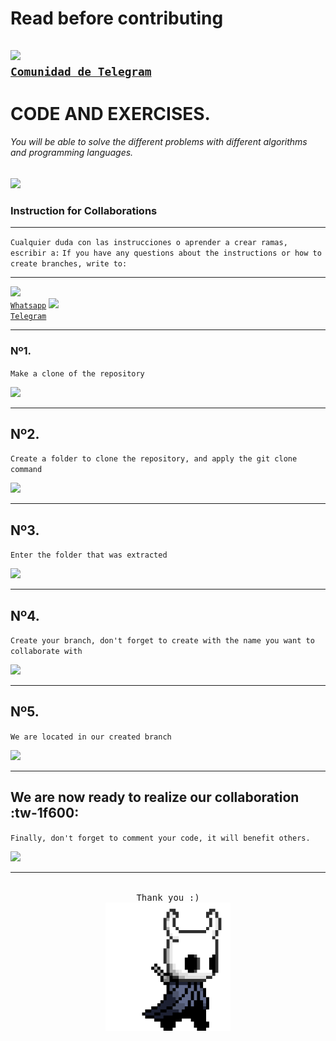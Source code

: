 # Read before contributing
<code><a href="https://t.me/EnlacesProgramadores"  target="_blank"><img height="40" src="https://www.seekpng.com/png/full/945-9450674_web-telegram-icon-telegram-png.png"> Comunidad de Telegram</a></code>
------------

# CODE AND EXERCISES.

###### You will be able to solve the different problems with different algorithms and programming languages.
![](https://encrypted-tbn0.gstatic.com/images?q=tbn:ANd9GcSj0bMSjQQW0nwdKhzFo0foZDfcUK65HdqyxQ&usqp=CAU)

### Instruction for Collaborations

------------
`Cualquier duda con las instrucciones o aprender a crear ramas, escribir a:`
`If you have any questions about the instructions or how to create branches, write to:`


------------


<code><a href="https://wa.me/+51993620749" target="_blank"><img height="20" src="https://upload.wikimedia.org/wikipedia/commons/thumb/6/6b/WhatsApp.svg/640px-WhatsApp.svg.png"> Whatsapp</a></code>
<code><a href="https://t.me/MarckJoe"  target="_blank"><img height="20" src="https://www.seekpng.com/png/full/945-9450674_web-telegram-icon-telegram-png.png"> Telegram</a></code>

------------

### Nº1.
`Make a clone of the repository`

![](https://user-images.githubusercontent.com/22551090/144492862-4d3b9c30-c4fb-43f8-b93e-e617cb087355.jpg)

------------


## Nº2.
`Create a folder to clone the repository, and apply the git clone command`

![](https://user-images.githubusercontent.com/22551090/144493518-cf4c4f98-a89f-4ad3-bf9e-badd77ccabe1.jpg)

------------


## Nº3.
`Enter the folder that was extracted`

![](https://user-images.githubusercontent.com/22551090/144494363-4d691b31-5857-4e1f-af1c-37be8f3ae815.jpg)

------------
## Nº4.
`Create your branch, don't forget to create with the name you want to collaborate with`

![](https://user-images.githubusercontent.com/22551090/144495163-35f91823-1c7b-4de2-8c05-4c04aee3cf18.jpg)


------------
## Nº5.
`We are located in our created branch`



![](https://user-images.githubusercontent.com/22551090/144495712-3a04b9e0-4723-43db-a0c9-248bf19cc105.jpg)

------------
## We are now ready to realize our collaboration :tw-1f600:

`Finally, don't forget to comment your code, it will benefit others.`

![](https://user-images.githubusercontent.com/22551090/144496665-40751702-7cb1-42c9-b3c6-af858788130d.jpg)


------------

<p align="center">
  <br>
  <samp>
    Thank you :) <br>

</samp>

  <img src="https://raw.githubusercontent.com/TanZng/TanZng/master/assets/hollor_knight3.gif" width="200"/>

</p>



